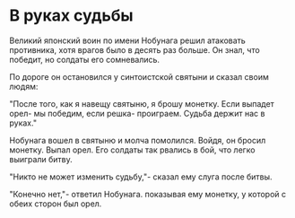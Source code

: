 # В руках судьбы

Великий японский воин по имени Нобунага решил атаковать противника, хотя врагов было в десять раз больше. Он знал, что победит, но солдаты его сомневались.

По дороге он остановился у синтоистской святыни и сказал своим людям:

"После того, как я навещу святыню, я брошу монетку. Если выпадет орел- мы победим, если решка- проиграем. Судьба держит нас в руках."

Нобунага вошел в святыню и молча помолился. Войдя, он бросил монетку. Выпал орел. Его солдаты так рвались в бой, что легко выиграли битву.

"Никто не может изменить судьбу,"- сказал ему слуга после битвы.

"Конечно нет,"- ответил Нобунага. показывая ему монетку, у которой с обеих сторон был орел.
